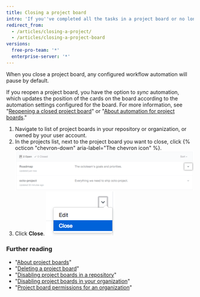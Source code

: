 ```yaml
---
title: Closing a project board
intro: 'If you''ve completed all the tasks in a project board or no longer need to use a project board, you can close the project board.'
redirect_from:
  - /articles/closing-a-project/
  - /articles/closing-a-project-board
versions:
  free-pro-team: '*'
  enterprise-server: '*'
---
```


When you close a project board, any configured workflow automation will pause by default.

If you reopen a project board, you have the option to *sync* automation, which updates the position of the cards on the board according to the automation settings configured for the board. For more information, see "[Reopening a closed project board](/articles/reopening-a-closed-project-board)" or "[About automation for project boards](/articles/about-automation-for-project-boards)."

1. Navigate to list of project boards in your repository or organization, or owned by your user account.
2. In the projects list, next to the project board you want to close, click {% octicon "chevron-down" aria-label="The chevron icon" %}.
![Chevron icon to the right of the project board's name](/assets/images/help/projects/project-list-action-chevron.png)
3. Click **Close**.
![Close item in the project board's drop-down menu](/assets/images/help/projects/close-project.png)

### Further reading

- "[About project boards](/articles/about-project-boards)"
- "[Deleting a project board](/articles/deleting-a-project-board)"
- "[Disabling project boards in a repository](/articles/disabling-project-boards-in-a-repository)"
- "[Disabling project boards in your organization](/articles/disabling-project-boards-in-your-organization)"
- "[Project board permissions for an organization](/articles/project-board-permissions-for-an-organization)"
